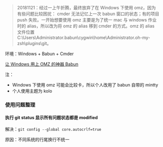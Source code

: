 > 20181121：经过一上午折腾，最终放弃了在 Windows 下使用 omz，因为有些问题比较困扰： cmder 无法记忆上一次 babun 窗口的状态；有的项目 push 失败。一开始想要使用 omz 主要是为了统一 mac 与 windows 作业时的 alias，所以改为将 omz 的 alias 移到 cmder 的方式。omz 的 alias 文件位置 C:\Users\Administrator\.babun\cygwin\home\Administrator\.oh-my-zsh\plugins\git。

环境：Windows + Babun + Cmder



[让 Windows 用上 OMZ 的神器 Babun](https://www.hi-linux.com/posts/57246.html)



注：

+ Windows 下使用 omz 可能会比较卡，所以个人改用了 babun 自带的 mintty
+ 个人使用主题为 kolo



### 使用问题整理

#### 执行 git status 显示所有问题状态都是 modified

解决：`git config --global core.autocrlf=true`

原因：不同系统的行尾换行不统一